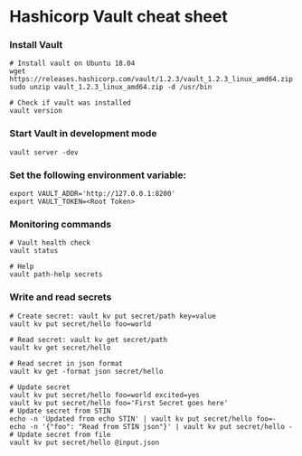# Hashicorp Vault cheat sheet

### Install Vault
```
# Install vault on Ubuntu 18.04
wget https://releases.hashicorp.com/vault/1.2.3/vault_1.2.3_linux_amd64.zip
sudo unzip vault_1.2.3_linux_amd64.zip -d /usr/bin

# Check if vault was installed
vault version
```

### Start Vault in development mode
```vault server -dev```

### Set the following environment variable:

 ```
 export VAULT_ADDR='http://127.0.0.1:8200'
 export VAULT_TOKEN=<Root Token>
 ```
 
 ### Monitoring commands
 ```
 # Vault health check
 vault status
 
 # Help
 vault path-help secrets
 ```
 
 ### Write and read secrets
 ```
# Create secret: vault kv put secret/path key=value
vault kv put secret/hello foo=world

# Read secret: vault kv get secret/path
vault kv get secret/hello

# Read secret in json format
vault kv get -format json secret/hello

# Update secret
vault kv put secret/hello foo=world excited=yes
vault kv put secret/hello foo='First Secret goes here'
# Update secret from STIN
echo -n 'Updated from echo STIN' | vault kv put secret/hello foo=-
echo -n '{"foo": "Read from STIN json"}' | vault kv put secret/hello -
# Update secret from file
vault kv put secret/hello @input.json
 ```